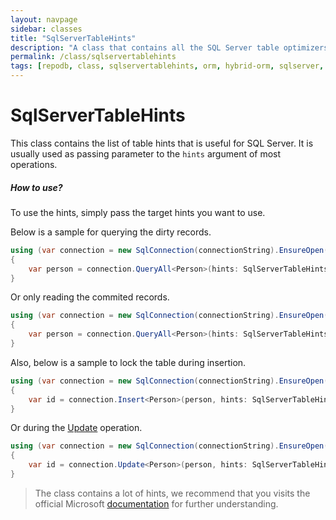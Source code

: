 ```yaml
---
layout: navpage
sidebar: classes
title: "SqlServerTableHints"
description: "A class that contains all the SQL Server table optimizers."
permalink: /class/sqlservertablehints
tags: [repodb, class, sqlservertablehints, orm, hybrid-orm, sqlserver, sqlite, mysql, postgresql]
---
```


# SqlServerTableHints

This class contains the list of table hints that is useful for SQL Server. It is usually used as passing parameter to the `hints` argument of most operations.

##### How to use?

To use the hints, simply pass the target hints you want to use.

Below is a sample for querying the dirty records.

```csharp
using (var connection = new SqlConnection(connectionString).EnsureOpen())
{
    var person = connection.QueryAll<Person>(hints: SqlServerTableHints.NoLock);
}
```

Or only reading the commited records.

```csharp
using (var connection = new SqlConnection(connectionString).EnsureOpen())
{
    var person = connection.QueryAll<Person>(hints: SqlServerTableHints.ReadPast);
}
```

Also, below is a sample to lock the table during insertion.

```csharp
using (var connection = new SqlConnection(connectionString).EnsureOpen())
{
    var id = connection.Insert<Person>(person, hints: SqlServerTableHints.TabLock);
}
```

Or during the [Update](/operation/update) operation.

```csharp
using (var connection = new SqlConnection(connectionString).EnsureOpen())
{
    var id = connection.Update<Person>(person, hints: SqlServerTableHints.TabLock);
}
```

> The class contains a lot of hints, we recommend that you visits the official Microsoft [documentation](https://docs.microsoft.com/en-us/sql/t-sql/queries/hints-transact-sql-table?view=sql-server-2017) for further understanding.
